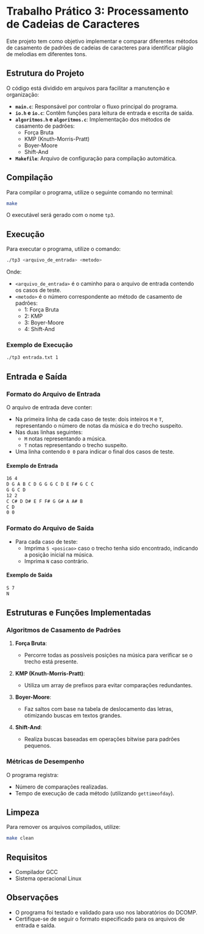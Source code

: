 # Trabalho Prático 3: Processamento de Cadeias de Caracteres

Este projeto tem como objetivo implementar e comparar diferentes métodos de casamento de padrões de cadeias de caracteres para identificar plágio de melodias em diferentes tons.

## Estrutura do Projeto

O código está dividido em arquivos para facilitar a manutenção e organização:

- **`main.c`**: Responsável por controlar o fluxo principal do programa.
- **`io.h` e `io.c`**: Contêm funções para leitura de entrada e escrita de saída.
- **`algoritmos.h` e `algoritmos.c`**: Implementação dos métodos de casamento de padrões:
  - Força Bruta
  - KMP (Knuth-Morris-Pratt)
  - Boyer-Moore
  - Shift-And
- **`Makefile`**: Arquivo de configuração para compilação automática.

## Compilação

Para compilar o programa, utilize o seguinte comando no terminal:

```bash
make
```

O executável será gerado com o nome `tp3`.

## Execução

Para executar o programa, utilize o comando:

```bash
./tp3 <arquivo_de_entrada> <metodo>
```

Onde:
- `<arquivo_de_entrada>` é o caminho para o arquivo de entrada contendo os casos de teste.
- `<metodo>` é o número correspondente ao método de casamento de padrões:
  - 1: Força Bruta
  - 2: KMP
  - 3: Boyer-Moore
  - 4: Shift-And

### Exemplo de Execução

```bash
./tp3 entrada.txt 1
```

## Entrada e Saída

### Formato do Arquivo de Entrada

O arquivo de entrada deve conter:
- Na primeira linha de cada caso de teste: dois inteiros `M` e `T`, representando o número de notas da música e do trecho suspeito.
- Nas duas linhas seguintes:
  - `M` notas representando a música.
  - `T` notas representando o trecho suspeito.
- Uma linha contendo `0 0` para indicar o final dos casos de teste.

#### Exemplo de Entrada

```txt
16 4
D G A B C D G G G C D E F# G C C
G G C D
12 2
C C# D D# E F F# G G# A A# B
C D
0 0
```

### Formato do Arquivo de Saída

- Para cada caso de teste:
  - Imprima `S <posicao>` caso o trecho tenha sido encontrado, indicando a posição inicial na música.
  - Imprima `N` caso contrário.

#### Exemplo de Saída

```txt
S 7
N
```

## Estruturas e Funções Implementadas

### Algoritmos de Casamento de Padrões

1. **Força Bruta**:
   - Percorre todas as possíveis posições na música para verificar se o trecho está presente.

2. **KMP (Knuth-Morris-Pratt)**:
   - Utiliza um array de prefixos para evitar comparações redundantes.

3. **Boyer-Moore**:
   - Faz saltos com base na tabela de deslocamento das letras, otimizando buscas em textos grandes.

4. **Shift-And**:
   - Realiza buscas baseadas em operações bitwise para padrões pequenos.

### Métricas de Desempenho

O programa registra:
- Número de comparações realizadas.
- Tempo de execução de cada método (utilizando `gettimeofday`).

## Limpeza

Para remover os arquivos compilados, utilize:

```bash
make clean
```

## Requisitos

- Compilador GCC
- Sistema operacional Linux

## Observações

- O programa foi testado e validado para uso nos laboratórios do DCOMP.
- Certifique-se de seguir o formato especificado para os arquivos de entrada e saída.


